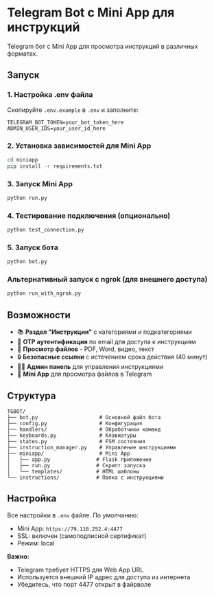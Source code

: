 # Telegram Bot с Mini App для инструкций

Telegram бот с Mini App для просмотра инструкций в различных форматах.

## Запуск

### 1. Настройка .env файла
Скопируйте `.env.example` в `.env` и заполните:
```env
TELEGRAM_BOT_TOKEN=your_bot_token_here
ADMIN_USER_IDS=your_user_id_here
```

### 2. Установка зависимостей для Mini App
```cmd
cd miniapp
pip install -r requirements.txt
```

### 3. Запуск Mini App
```cmd
python run.py
```

### 4. Тестирование подключения (опционально)
```cmd
python test_connection.py
```

### 5. Запуск бота
```cmd
python bot.py
```

### Альтернативный запуск с ngrok (для внешнего доступа)
```cmd
python run_with_ngrok.py
```

## Возможности

- 📚 **Раздел "Инструкции"** с категориями и подкатегориями
- 🔐 **OTP аутентификация** по email для доступа к инструкциям
- 📄 **Просмотр файлов** - PDF, Word, видео, текст
- 🔒 **Безопасные ссылки** с истечением срока действия (40 минут)
- 👨‍💼 **Админ панель** для управления инструкциями
- 📱 **Mini App** для просмотра файлов в Telegram

## Структура

```
TGBOT/
├── bot.py                    # Основной файл бота
├── config.py                 # Конфигурация
├── handlers/                 # Обработчики команд
├── keyboards.py              # Клавиатуры
├── states.py                 # FSM состояния
├── instruction_manager.py    # Управление инструкциями
├── miniapp/                  # Mini App
│   ├── app.py               # Flask приложение
│   ├── run.py               # Скрипт запуска
│   └── templates/           # HTML шаблоны
└── instructions/            # Папка с инструкциями
```

## Настройка

Все настройки в `.env` файле. По умолчанию:
- Mini App: `https://79.110.252.4:4477`
- SSL: включен (самоподписной сертификат)
- Режим: local

**Важно:** 
- Telegram требует HTTPS для Web App URL
- Используется внешний IP адрес для доступа из интернета
- Убедитесь, что порт 4477 открыт в файрволе